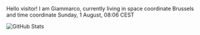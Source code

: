 Hello visitor! I am Giammarco, currently living in space coordinate Brussels and time coordinate Sunday, 1 August, 08:06 CEST

![GitHub Stats](https://github-readme-stats.vercel.app/api?username=grcasanova)
